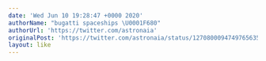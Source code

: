 ```yaml
---
date: 'Wed Jun 10 19:28:47 +0000 2020'
authorName: "bugatti spaceships \U0001F680"
authorUrl: 'https://twitter.com/astronaia'
originalPost: 'https://twitter.com/astronaia/status/1270800094749765635'
layout: like
---
```

